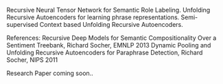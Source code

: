 
Recursive Neural Tensor Network for Semantic Role Labeling. Unfolding Recursive Autoencoders for learning phrase representations.
Semi-supervised Context based Unfolding Recursive Autoencoders. 

References: 
Recursive Deep Models for Semantic Compositionality Over a Sentiment Treebank, Richard Socher, EMNLP 2013
Dynamic Pooling and Unfolding Recursive Autoencoders for Paraphrase Detection, Richard Socher, NIPS 2011

Research Paper coming soon..
